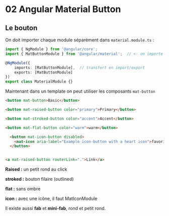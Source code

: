 # 02 Angular Material Button

## Le bouton

On doit importer chaque module séparément dans `material.module.ts`  :

```typescript
import { NgModule } from '@angular/core';
import { MatButtonModule } from '@angular/material';  // <- on importe le bouton

@NgModule({
    imports: [MatButtonModule],  // transfert en import/export
    exports: [MatButtonModule]
})
export class MaterialModule {}
```

Maintenant dans un template on peut utiliser les composants `mat-button`

```html
<button mat-button>Basic</button>

<button mat-raised-button color="primary">Primary</button>

<button mat-stroked-button color="accent">Accent</button>

<button mat-flat-button color="warm">warm</button>

  <button mat-icon-button disabled>
    <mat-icon aria-label="Example icon-button with a heart icon">favorite</mat-icon>
  </button>


<a mat-raised-button routerLink=".">Link</a>
```

**Raised :** un petit rond au click

**stroked :** bouton filaire (outlined)

**flat :** sans ombre

**icon :** avec une icône, il faut MatIconModule

Il existe aussi **fab** et **mini-fab**, rond et petit rond.

